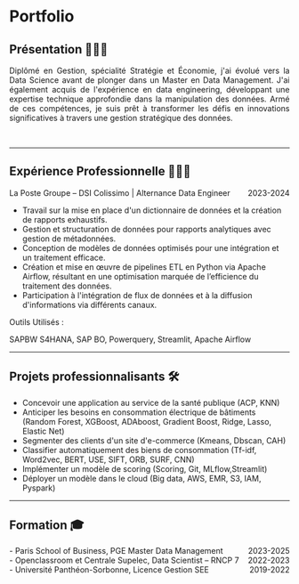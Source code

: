 # Portfolio

## Présentation 🙎🏻‍♂️

<div style="text-align: justify;">

Diplômé en Gestion, spécialité Stratégie et Économie, j'ai évolué vers la Data Science avant de plonger dans un Master en Data Management. J'ai également acquis de l'expérience en data engineering, développant une expertise technique approfondie dans la manipulation des données. Armé de ces compétences, je suis prêt à transformer les défis en innovations significatives à travers une gestion stratégique des données.

</div>


<br>

--- 


## Expérience Professionnelle 👨🏻‍💻

<div>
  <span style="float: left;">La Poste Groupe – DSI Colissimo | Alternance Data Engineer</span>
  <span style="float: right;">2023-2024</span>
  <div style="clear: both;"></div>
</div>

<ul>
  <li>Travail sur la mise en place d'un dictionnaire de données et la création de rapports exhaustifs.</li>
  <li>Gestion et structuration de données pour rapports analytiques avec gestion de métadonnées.</li>
  <li>Conception de modèles de données optimisés pour une intégration et un traitement efficace.</li>
  <li>Création et mise en œuvre de pipelines ETL en Python via Apache Airflow, résultant en une optimisation marquée de l’efficience du traitement des données.</li>
  <li>Participation à l'intégration de flux de données et à la diffusion d'informations via différents canaux.</li>
</ul>

Outils Utilisés :

<p>SAPBW S4HANA, SAP BO, Powerquery, Streamlit, Apache Airflow</p>




--- 

## Projets professionnalisants 🛠️
<ul>
  
<li>Concevoir une application au service de la santé publique (ACP, KNN)</li>
<li>Anticiper les besoins en consommation électrique de bâtiments (Random Forest, XGBoost, ADAboost, Gradient Boost, Ridge, Lasso, Elastic Net)</li>
<li>Segmenter des clients d'un site d'e-commerce (Kmeans, Dbscan, CAH)</li>
<li>Classifier automatiquement des biens de consommation (Tf-idf, Word2vec, BERT, USE, SIFT,  ORB, SURF, CNN)</li>
<li>Implémenter un modèle de scoring (Scoring, Git, MLflow,Streamlit)</li>
<li>Déployer un modèle dans le cloud (Big data, AWS, EMR, S3, IAM, Pyspark) </li>

</ul>




--- 

## Formation 🎓

<div>
  <span style="float: left;">- Paris School of Business, PGE Master Data Management</span>
  <span style="float: right;">2023-2025</span>
  <div style="clear: both;"></div>
</div>
<div>
  <span style="float: left;">- Openclassroom et Centrale Supelec, Data Scientist – RNCP 7 </span>
  <span style="float: right;">2022-2023</span>
  <div style="clear: both;"></div>
</div>
<div>
  <span style="float: left;">- Université Panthéon-Sorbonne, Licence Gestion SEE </span>
  <span style="float: right;">2019-2022</span>
  <div style="clear: both;"></div>
</div>




